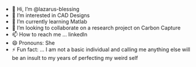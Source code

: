 - 👋 Hi, I’m @lazarus-blessing
- 👀 I’m interested in CAD Designs
- 🌱 I’m currently learning Matlab
- 💞️ I’m looking to collaborate on a research project on Carbon Capture 
- 📫 How to reach me ... linkedln
- 😄 Pronouns: She
- ⚡ Fun fact: ... I am not a basic individual and calling me anything else will be an insult to my years of perfecting my weird self

<!---
lazarus-blessing/lazarus-blessing is a ✨ special ✨ repository because its `README.md` (this file) appears on your GitHub profile.
You can click the Preview link to take a look at your changes.
--->
